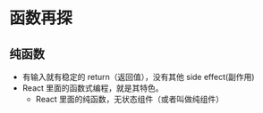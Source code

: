 # 函数再探

## 纯函数

- 有输入就有稳定的 return（返回值），没有其他 side effect(副作用)
- React 里面的函数式编程，就是其特色。
  - React 里面的纯函数，无状态组件（或者叫做纯组件）
